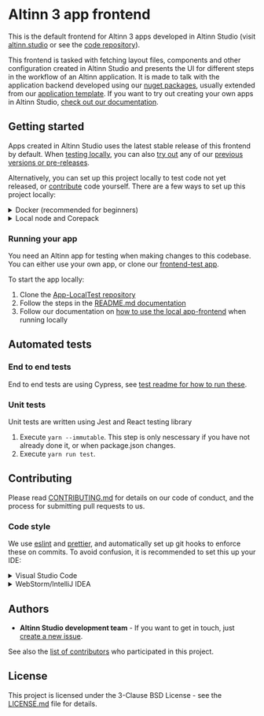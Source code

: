 # Altinn 3 app frontend

This is the default frontend for Altinn 3 apps developed in Altinn Studio
(visit [altinn.studio](https://altinn.studio) or see the [code repository](https://github.com/Altinn/altinn-studio)).

This frontend is tasked with fetching layout files, components and other configuration created in Altinn Studio and
presents the UI for different steps in the workflow of an Altinn application. It is made to talk with the application
backend developed using our [nuget packages](https://github.com/Altinn/app-lib-dotnet), usually extended from
our [application template](https://github.com/Altinn/app-template-dotnet). If you want to try out creating your own
apps in Altinn Studio, [check out our documentation](https://docs.altinn.studio/app/getting-started/).

## Getting started

Apps created in Altinn Studio uses the latest stable release of this frontend by default.
When [testing locally](https://docs.altinn.studio/app/testing/local/), you can also
[try out](https://docs.altinn.studio/app/testing/local/debug/#using-other-frontend-versions) any of
our [previous versions or pre-releases](https://github.com/Altinn/app-frontend-react/releases).

Alternatively, you can set up this project locally to test code not yet released,
or [contribute](https://github.com/Altinn/app-frontend-react/blob/main/CONTRIBUTING.md) code yourself.
There are a few ways to set up this project locally:

<details>
<summary>Docker (recommended for beginners)</summary>
You can start a local app-frontend in Docker using these commands:

```bash
git clone https://github.com/Altinn/app-frontend-react
cd app-frontend-react
# git checkout pr-branch
docker compose up
```

This solution works, but will be slow to start and rebuild. If you just want to run the solution locally, contribute
by testing a bug fix or new feature before the official release, the Docker method will work fine. We recommend
installing `node` locally if you are considering contributing code.

</details>

<details>
<summary>Local node and Corepack</summary>

- Install the latest [Node LTS release](https://nodejs.org/en/)
- Enable [corepack](https://github.com/nodejs/corepack#default-installs) (execute `corepack enable` from a terminal after installing Node 16.9.0 or later)
- Clone the [Altinn app-frontend-react repo](https://github.com/Altinn/app-frontend-react) and navigate to the folder.

```bash
git clone https://github.com/Altinn/app-frontend-react
cd app-frontend-react
```

The development server can be started by following these steps:

1. `yarn --immutable` (only needed when `package.json` has changed)
2. `yarn start` (to start the development server)

This project is using [`yarn`](https://yarnpkg.com/) instead of the default `npm` CLI. This means that you should execute package.json scripts with `yarn` instead of `npm`. F.ex instead of `npm run test` you should execute `yarn run test`. With `yarn`, the `run` keyword is optional, so you can also execute `yarn test`.

</details>

### Running your app

You need an Altinn app for testing when making changes to this codebase. You can either use your own app, or clone our
[frontend-test app](https://dev.altinn.studio/repos/ttd/frontend-test).

To start the app locally:

1. Clone the [App-LocalTest repository](https://github.com/Altinn/app-localtest)
2. Follow the steps in the [README.md documentation](https://github.com/Altinn/app-localtest/blob/main/README.md)
3. Follow our documentation on [how to use the local app-frontend](https://docs.altinn.studio/app/testing/local/debug/#using-other-frontend-versions) when running locally

## Automated tests

### End to end tests

End to end tests are using Cypress, see [test readme for how to run these](./test/README.md).

### Unit tests

Unit tests are written using Jest and React testing library

1. Execute `yarn --immutable`. This step is only nescessary if you have not already done it, or when package.json changes.
2. Execute `yarn run test`.

## Contributing

Please read [CONTRIBUTING.md](CONTRIBUTING.md) for details on our code of conduct, and the process for submitting pull requests to us.

### Code style

We use [eslint](https://eslint.org/) and [prettier](https://prettier.io/), and automatically set up git hooks to enforce
these on commits. To avoid confusion, it is recommended to set this up your IDE:

<details>
<summary>Visual Studio Code</summary>
Install the extensions recommended by the workspace, at least [eslint](https://marketplace.visualstudio.com/items?itemName=dbaeumer.vscode-eslint).
</details>

<details>
<summary>WebStorm/IntelliJ IDEA</summary>
Configure your IDE to run `eslint --fix` on save (prettier will also reformat your code when doing this). It is also recommended to
[set up Prettier as the default formatter](https://www.jetbrains.com/help/webstorm/prettier.html#ws_prettier_default_formatter).
</details>

## Authors

- **Altinn Studio development team** - If you want to get in touch, just [create a new issue](https://github.com/Altinn/app-frontend-react/issues/new/choose).

See also the [list of contributors](https://github.com/Altinn/app-frontend-react/graphs/contributors) who participated in this project.

## License

This project is licensed under the 3-Clause BSD License - see the [LICENSE.md](LICENSE.md) file for details.
